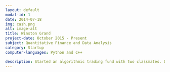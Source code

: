 ```yaml
---
layout: default
modal-id: 1
date: 2014-07-18
img: cash.png
alt: image-alt
title: Winston Grand
project-date: October 2015 - Present
subject: Quantitative Finance and Data Analysis
category: Startup
computer-languages: Python and C++

description: Started an algorithmic trading fund with two classmates. Developed and backtested end-of-day and intraday trading strategies on historical data. Following algorithm development and backtesting, we implemented the strategies in our brokerage account through an automated execution system. \n The historical tick trade data was hosted on Amazon Cloud instances and manipulated with Python in conjunction with various data analysis libraries, including Pandas, NumPy and PySwarm. The brokerage account was hosted through Interactive Brokers and interacted with through their C++ API. 
---
```

